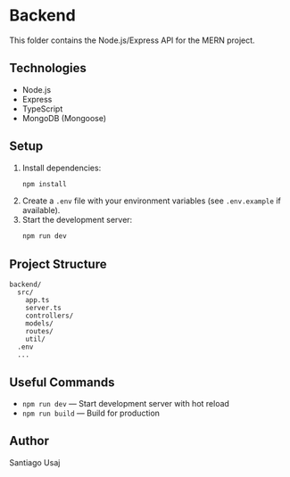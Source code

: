 # Backend

This folder contains the Node.js/Express API for the MERN project.

## Technologies

- Node.js
- Express
- TypeScript
- MongoDB (Mongoose)

## Setup

1. Install dependencies:
   ```sh
   npm install
   ```
2. Create a `.env` file with your environment variables (see `.env.example` if available).
3. Start the development server:
   ```sh
   npm run dev
   ```

## Project Structure

```
backend/
  src/
    app.ts
    server.ts
    controllers/
    models/
    routes/
    util/
  .env
  ...
```

## Useful Commands

- `npm run dev` — Start development server with hot reload
- `npm run build` — Build for production

## Author

Santiago Usaj
